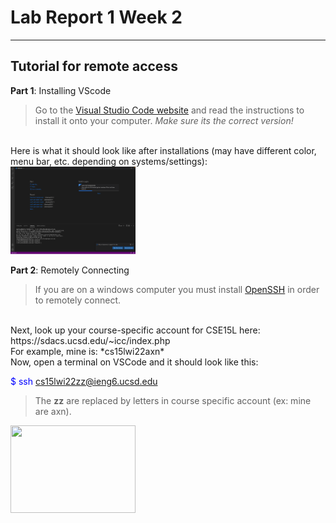 # Lab Report 1 Week 2
---
## Tutorial for remote access
**Part 1**: Installing VScode
> Go to the [Visual Studio Code website](https://code.visualstudio.com/) and read the instructions to install it onto your computer. *Make sure its the correct version!* 
<br />
Here is what it should look like after installations (may have different color, menu bar, etc. depending on systems/settings):
<!-- ![Image](photos/vsCode.png) -->
<img src="photos/vsCode.png" width="200" height="140" />

**Part 2**: Remotely Connecting
> If you are on a windows computer you must install [OpenSSH](https://docs.microsoft.com/en-us/windows-server/administration/openssh/openssh_install_firstuse) in order to remotely connect.
<br />
Next, look up your course-specific account for CSE15L here:
https://sdacs.ucsd.edu/~icc/index.php
<br /> For example, mine is: *cs15lwi22axn*
<br /> Now, open a terminal on VSCode and it should look like this:
<br /> 
 
<span style="color:blue">$ ssh cs15lwi22zz@ieng6.ucsd.edu </span>
<br /> 
> The **zz** are replaced by letters in course specific account (ex: mine are axn).
<img src="/Users/daphnewu/Desktop/remoteconnect.png" width="200" height="140" />

